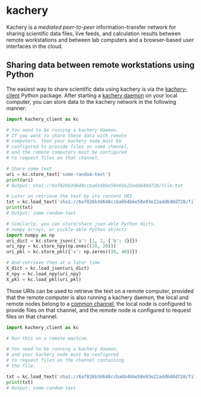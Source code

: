 # kachery

Kachery is a *mediated peer-to-peer* information-transfer network for sharing scientific data files, live feeds, and calculation results between remote workstations and between lab computers and a browser-based user interfaces in the cloud.

## Sharing data between remote workstations using Python

The easiest way to share scientific data using kachery is via the [kachery-client](https://github.com/kacheryhub/kachery-client) Python package. After starting a [kachery daemon](https://github.com/kacheryhub/kachery-daemon) on your local computer, you can store data to the kachery network in the following manner:

```python
import kachery_client as kc

# You need to be running a kachery daemon.
# If you want to share these data with remote
# computers, then your kachery node must be
# configured to provide files on some channel,
# and the remote computers must be configured
# to request files on that channel.

# Share some text
uri = kc.store_text('some-random-text')
print(uri)
# Output: sha1://6af826b3d648ccba6b4bbe58e93e22add640d728/file.txt

# Later on retrieve the text by its content URI
txt = kc.load_text('sha1://6af826b3d648ccba6b4bbe58e93e22add640d728/file.txt')
print(txt)
# Output: some-random-text

# Similarly, you can store/share json-able Python dicts,
# numpy arrays, or pickle-able Python objects
import numpy as np
uri_dict = kc.store_json({'a': [1, 2, {'b': 3}]})
uri_npy = kc.store_npy(np.ones((10, 20)))
uri_pkl = kc.store_pkl({'x': np.zeros((30, 40))})

# And retrieve then at a later time
X_dict = kc.load_json(uri_dict)
X_npy = kc.load_npy(uri_npy)
X_pkl = kc.load_pkl(uri_pkl)
```

Those URIs can be used to retrieve the text on a remote computer, provided that the remote computer is also running a kachery daemon, the local and remote nodes belong to a [common channel](./doc/channel.md), the local node is configured to provide files on that channel, and the remote node is configured to request files on that channel.

```python
import kachery_client as kc

# Run this on a remote machine.

# You need to be running a kachery daemon,
# and your kachery node must be configured
# to request files on the channel containing
# the file.

txt = kc.load_text('sha1://6af826b3d648ccba6b4bbe58e93e22add640d728/file.txt')
print(txt)
# Output: some-random-text
```

